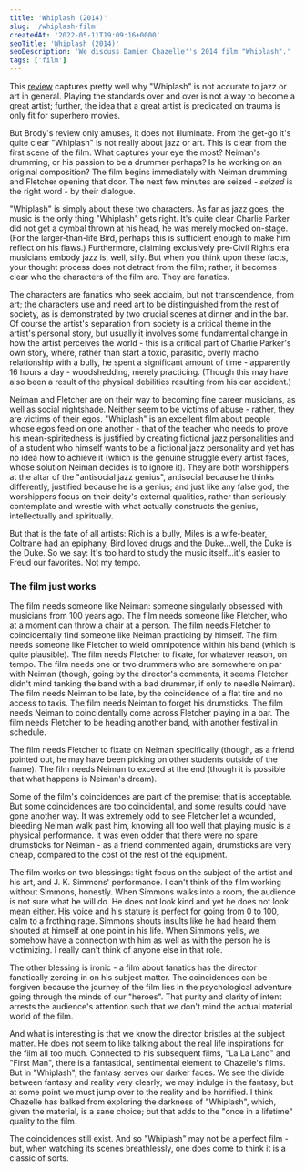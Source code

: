 ```yaml
---
title: 'Whiplash (2014)'
slug: '/whiplash-film'
createdAt: '2022-05-11T19:09:16+0000'
seoTitle: 'Whiplash (2014)'
seoDescription: 'We discuss Damien Chazelle''s 2014 film "Whiplash".'
tags: ['film']
---
```


This <a href="https://www.newyorker.com/culture/richard-brody/whiplash-getting-jazz-right-movies" target="_blank" rel="noopener noreferrer">review</a> captures pretty well why "Whiplash" is not accurate to jazz or art in general. Playing the standards over and over is not a way to become a great artist; further, the idea that a great artist is predicated on trauma is only fit for superhero movies.

But Brody's review only amuses, it does not illuminate. From the get-go it's quite clear "Whiplash" is not really about jazz or art. This is clear from the first scene of the film. What captures your eye the most? Neiman's drumming, or his passion to be a drummer perhaps? Is he working on an original composition? The film begins immediately with Neiman drumming and Fletcher opening that door. The next few minutes are seized - _seized_ is the right word - by their dialogue.

"Whiplash" is simply about these two characters. As far as jazz goes, the music is the only thing "Whiplash" gets right. It's quite clear Charlie Parker did not get a cymbal thrown at his head, he was merely mocked on-stage. (For the larger-than-life Bird, perhaps this is sufficient enough to make him reflect on his flaws.) Furthermore, claiming exclusively pre-Civil Rights era musicians embody jazz is, well, silly. But when you think upon these facts, your thought process does not detract from the film; rather, it becomes clear who the characters of the film are. They are fanatics.

The characters are fanatics who seek acclaim, but not transcendence, from art; the characters use and need art to be distinguished from the rest of society, as is demonstrated by two crucial scenes at dinner and in the bar. Of course the artist's separation from society is a critical theme in the artist's personal story, but usually it involves some fundamental change in how the artist perceives the world - this is a critical part of Charlie Parker's own story, where, rather than start a toxic, parasitic, overly macho relationship with a bully, he spent a significant amount of time - apparently 16 hours a day - woodshedding, merely practicing. (Though this may have also been a result of the physical debilities resulting from his car accident.)

Neiman and Fletcher are on their way to becoming fine career musicians, as well as social nightshade. Neither seem to be victims of abuse - rather, they are victims of their egos. "Whiplash" is an excellent film about people whose egos feed on one another - that of the teacher who needs to prove his mean-spiritedness is justified by creating fictional jazz personalities and of a student who himself wants to be a fictional jazz personality and yet has no idea how to achieve it (which is the genuine struggle every artist faces, whose solution Neiman decides is to ignore it). They are both worshippers at the altar of the "antisocial jazz genius", antisocial because he thinks differently, justified because he is a genius; and just like any false god, the worshippers focus on their deity's external qualities, rather than seriously contemplate and wrestle with what actually constructs the genius, intellectually and spiritually.

But that is the fate of all artists: Rich is a bully, Miles is a wife-beater, Coltrane had an epiphany, Bird loved drugs and the Duke...well, the Duke is the Duke. So we say: It's too hard to study the music itself...it's easier to Freud our favorites. Not my tempo.

### The film just works

The film needs someone like Neiman: someone singularly obsessed with musicians from 100 years ago. The film needs someone like Fletcher, who at a moment can throw a chair at a person. The film needs Fletcher to coincidentally find someone like Neiman practicing by himself. The film needs someone like Fletcher to wield omnipotence within his band (which is quite plausible). The film needs Fletcher to fixate, for whatever reason, on tempo. The film needs one or two drummers who are somewhere on par with Neiman (though, going by the director's comments, it seems Fletcher didn't mind tanking the band with a bad drummer, if only to needle Neiman). The film needs Neiman to be late, by the coincidence of a flat tire and no access to taxis. The film needs Neiman to forget his drumsticks. The film needs Neiman to coincidentally come across Fletcher playing in a bar. The film needs Fletcher to be heading another band, with another festival in schedule.

The film needs Fletcher to fixate on Neiman specifically (though, as a friend pointed out, he may have been picking on other students outside of the frame). The film needs Neiman to exceed at the end (though it is possible that what happens is Neiman's dream).

Some of the film's coincidences are part of the premise; that is acceptable. But some coincidences are too coincidental, and some results could have gone another way. It was extremely odd to see Fletcher let a wounded, bleeding Neiman walk past him, knowing all too well that playing music is a physical performance. It was even odder that there were no spare drumsticks for Neiman - as a friend commented again, drumsticks are very cheap, compared to the cost of the rest of the equipment.

The film works on two blessings: tight focus on the subject of the artist and his art, and J. K. Simmons' performance. I can't think of the film working without Simmons, honestly. When Simmons walks into a room, the audience is not sure what he will do. He does not look kind and yet he does not look mean either. His voice and his stature is perfect for going from 0 to 100, calm to a frothing rage. Simmons shouts insults like he had heard them shouted at himself at one point in his life. When Simmons yells, we somehow have a connection with him as well as with the person he is victimizing. I really can't think of anyone else in that role.

The other blessing is ironic - a film about fanatics has the director fanatically zeroing in on his subject matter. The coincidences can be forgiven because the journey of the film lies in the psychological adventure going through the minds of our "heroes". That purity and clarity of intent arrests the audience's attention such that we don't mind the actual material world of the film.

And what is interesting is that we know the director bristles at the subject matter. He does not seem to like talking about the real life inspirations for the film all too much. Connected to his subsequent films, "La La Land" and "First Man", there is a fantastical, sentimental element to Chazelle's films. But in "Whiplash", the fantasy serves our darker faces. We see the divide between fantasy and reality very clearly; we may indulge in the fantasy, but at some point we must jump over to the reality and be horrified. I think Chazelle has balked from exploring the darkness of "Whiplash", which, given the material, is a sane choice; but that adds to the "once in a lifetime" quality to the film.

The coincidences still exist. And so "Whiplash" may not be a perfect film - but, when watching its scenes breathlessly, one does come to think it is a classic of sorts.
